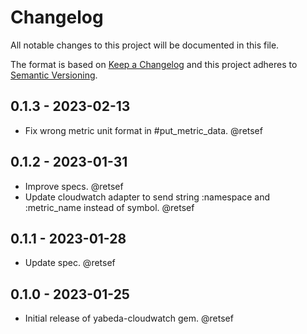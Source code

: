 # Changelog

All notable changes to this project will be documented in this file.

The format is based on [Keep a Changelog](http://keepachangelog.com/en/1.0.0/)
and this project adheres to [Semantic Versioning](http://semver.org/spec/v2.0.0.html).

## 0.1.3 - 2023-02-13

- Fix wrong metric unit format in #put_metric_data. @retsef

## 0.1.2 - 2023-01-31

- Improve specs. @retsef
- Update cloudwatch adapter to send string :namespace and :metric_name instead of symbol. @retsef

## 0.1.1 - 2023-01-28

- Update spec. @retsef

## 0.1.0 - 2023-01-25

- Initial release of yabeda-cloudwatch gem. @retsef

[@retsef]: https://github.com/retsef "Roberto Scinocca"
